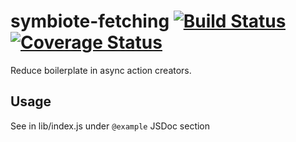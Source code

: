 # symbiote-fetching [![Build Status](https://travis-ci.org/atomixinteractions/symbiote-fetching.svg?branch=master)](https://travis-ci.org/atomixinteractions/symbiote-fetching) [![Coverage Status](https://coveralls.io/repos/github/atomixinteractions/symbiote-fetching/badge.svg?branch=master)](https://coveralls.io/github/atomixinteractions/symbiote-fetching?branch=master)

Reduce boilerplate in async action creators.

## Usage

See in lib/index.js under `@example` JSDoc section
